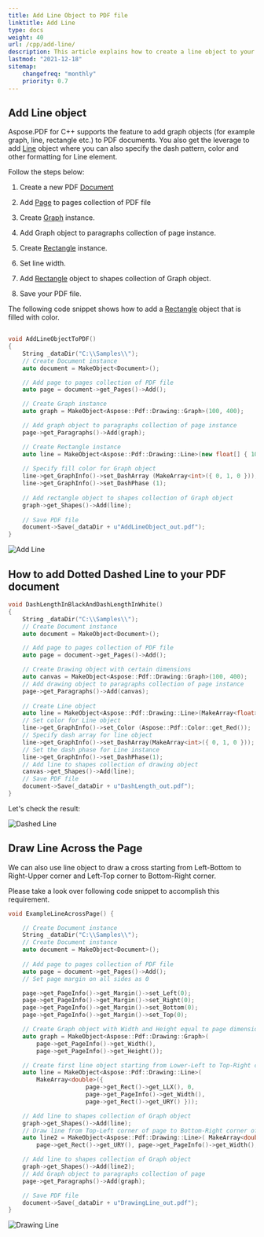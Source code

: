```yaml
---
title: Add Line Object to PDF file
linktitle: Add Line
type: docs
weight: 40
url: /cpp/add-line/
description: This article explains how to create a line object to your PDF using Aspose.PDF for C++.
lastmod: "2021-12-18"
sitemap:
    changefreq: "monthly"
    priority: 0.7
---
```


## Add Line object

Aspose.PDF for C++ supports the feature to add graph objects (for example graph, line, rectangle etc.) to PDF documents. You also get the leverage to add [Line](https://reference.aspose.com/pdf/cpp/class/aspose.pdf.drawing.line/) object where you can also specify the dash pattern, color and other formatting for Line element.

Follow the steps below:

1. Create a new PDF [Document](https://reference.aspose.com/pdf/cpp/class/aspose.pdf.document/)

1. Add [Page](https://reference.aspose.com/pdf/cpp/class/aspose.pdf.page/) to pages collection of PDF file

1. Create [Graph](https://reference.aspose.com/pdf/cpp/class/aspose.pdf.drawing.graph/) instance.

1. Add Graph object to paragraphs collection of page instance.

1. Create [Rectangle](https://reference.aspose.com/pdf/cpp/class/aspose.pdf.drawing.rectangle/) instance.

1. Set line width.

1. Add [Rectangle](https://reference.aspose.com/pdf/cpp/class/aspose.pdf.drawing.rectangle/) object to shapes collection of Graph object.

1. Save your PDF file.

The following code snippet shows how to add a [Rectangle](https://reference.aspose.com/pdf/cpp/class/aspose.pdf.drawing.rectangle/) object that is filled with color.

```cpp
 
void AddLineObjectToPDF()
{
	String _dataDir("C:\\Samples\\");
	// Create Document instance
	auto document = MakeObject<Document>();

	// Add page to pages collection of PDF file
	auto page = document->get_Pages()->Add();

	// Create Graph instance
	auto graph = MakeObject<Aspose::Pdf::Drawing::Graph>(100, 400);

	// Add graph object to paragraphs collection of page instance
	page->get_Paragraphs()->Add(graph);

	// Create Rectangle instance
	auto line = MakeObject<Aspose::Pdf::Drawing::Line>(new float[] { 100, 100, 200, 100 });
	
	// Specify fill color for Graph object
	line->get_GraphInfo()->set_DashArray (MakeArray<int>({ 0, 1, 0 }));
	line->get_GraphInfo()->set_DashPhase (1);
	
	// Add rectangle object to shapes collection of Graph object
	graph->get_Shapes()->Add(line);
	
	// Save PDF file
	document->Save(_dataDir + u"AddLineObject_out.pdf");
}

```

![Add Line](add_line.png)

## How to add Dotted Dashed Line to your PDF document

```cpp
void DashLengthInBlackAndDashLengthInWhite()
{
	String _dataDir("C:\\Samples\\");
	// Create Document instance
	auto document = MakeObject<Document>();

	// Add page to pages collection of PDF file
	auto page = document->get_Pages()->Add();

	// Create Drawing object with certain dimensions
	auto canvas = MakeObject<Aspose::Pdf::Drawing::Graph>(100, 400);
	// Add drawing object to paragraphs collection of page instance
	page->get_Paragraphs()->Add(canvas);
	
	// Create Line object
	auto line = MakeObject<Aspose::Pdf::Drawing::Line>(MakeArray<float>({ 100, 100, 200, 100 }));
	// Set color for Line object
	line->get_GraphInfo()->set_Color (Aspose::Pdf::Color::get_Red());
	// Specify dash array for line object
	line->get_GraphInfo()->set_DashArray(MakeArray<int>({ 0, 1, 0 }));
	// Set the dash phase for Line instance
	line->get_GraphInfo()->set_DashPhase(1);
	// Add line to shapes collection of drawing object
	canvas->get_Shapes()->Add(line);	
	// Save PDF file
	document->Save(_dataDir + u"DashLength_out.pdf");
}
```

Let's check the result:

![Dashed Line](dash_line.png)

## Draw Line Across the Page

We can also use line object to draw a cross starting from Left-Bottom to Right-Upper corner and Left-Top corner to Bottom-Right corner.

Please take a look over following code snippet to accomplish this requirement.

```cpp
void ExampleLineAcrossPage() {

    // Create Document instance
    String _dataDir("C:\\Samples\\");
    // Create Document instance
    auto document = MakeObject<Document>();
   
    // Add page to pages collection of PDF file
    auto page = document->get_Pages()->Add();
    // Set page margin on all sides as 0

    page->get_PageInfo()->get_Margin()->set_Left(0);
    page->get_PageInfo()->get_Margin()->set_Right(0);
    page->get_PageInfo()->get_Margin()->set_Bottom(0);
    page->get_PageInfo()->get_Margin()->set_Top(0);

    // Create Graph object with Width and Height equal to page dimensions
    auto graph = MakeObject<Aspose::Pdf::Drawing::Graph>(
        page->get_PageInfo()->get_Width(), 
        page->get_PageInfo()->get_Height());

    // Create first line object starting from Lower-Left to Top-Right corner of page
    auto line = MakeObject<Aspose::Pdf::Drawing::Line>(
        MakeArray<double>({ 
                      page->get_Rect()->get_LLX(), 0, 
                      page->get_PageInfo()->get_Width(),
                      page->get_Rect()->get_URY() }));

    // Add line to shapes collection of Graph object
    graph->get_Shapes()->Add(line);
    // Draw line from Top-Left corner of page to Bottom-Right corner of page
    auto line2 = MakeObject<Aspose::Pdf::Drawing::Line>( MakeArray<double>({0, 
        page->get_Rect()->get_URY(), page->get_PageInfo()->get_Width(), page->get_Rect()->get_LLX() }));

    // Add line to shapes collection of Graph object
    graph->get_Shapes()->Add(line2);
    // Add Graph object to paragraphs collection of page
    page->get_Paragraphs()->Add(graph);

    // Save PDF file
    document->Save(_dataDir + u"DrawingLine_out.pdf");
}
```

![Drawing Line](draw_line.png)
